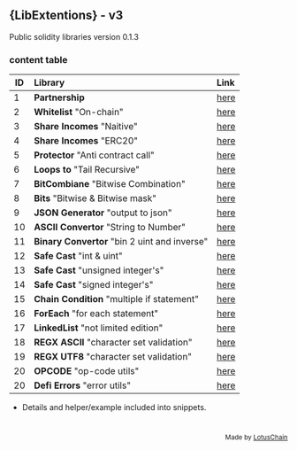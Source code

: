 ## {LibExtentions} - v3
Public solidity libraries version 0.1.3

### content table
| ID | Library | Link |
|---|:---|:---|
| 1 | **Partnership** | [here](./Partnership.sol) |
| 2 | **Whitelist** "On-chain" | [here](./Whitelist.sol) |
| 3 | **Share Incomes** "Naitive" | [here](./ShareIncome.sol) |
| 4 | **Share Incomes** "ERC20" | [here](./ShareIncomeERC20.sol) |
| 5 | **Protector** "Anti contract call" | [here](./Protector.sol) |
| 6 | **Loops to** "Tail Recursive" | [here](./TailRecursiveLoop.sol) |
| 7 | **BitCombiane** "Bitwise Combination" | [here](./BitCombine.sol) |
| 8 | **Bits** "Bitwise & Bitwise mask" | [here](./Bits.sol) |
| 9 | **JSON Generator** "output to json" | [here](./JsonGenerator.sol) |
| 10 | **ASCII Convertor** "String to Number" | [here](./AsciiConverter.sol) |
| 11 | **Binary Convertor** "bin 2 uint and inverse" | [here](./Binary.sol) |
| 12 | **Safe Cast** "int & uint" | [here](./SafeCast.sol) |
| 13 | **Safe Cast** "unsigned integer's" | [here](./SafeCastUint.sol) |
| 14 | **Safe Cast** "signed integer's" | [here](./SafeCastInt.sol) |
| 15 | **Chain Condition** "multiple if statement" | [here](./ChainCondition.sol) |
| 16 | **ForEach** "for each statement" | [here](./ForEach.sol) |
| 17 | **LinkedList** "not limited edition" | [here](./LinkedList.sol) |
| 18 | **REGX ASCII** "character set validation" | [here](./RegxAsciiSet.sol) |
| 19 | **REGX UTF8** "character set validation" | [here](./RegxUtf8Set.sol) |
| 20 | **OPCODE** "op-code utils" | [here](./OPCODE.sol) |
| 20 | **Defi Errors** "error utils" | [here](./DefiErrors.sol) |

- Details and helper/example included into snippets.

# 

<div align="right">
<sub>Made by <a href="https://lotuschain.org">LotusChain</a></sub>
</div>
